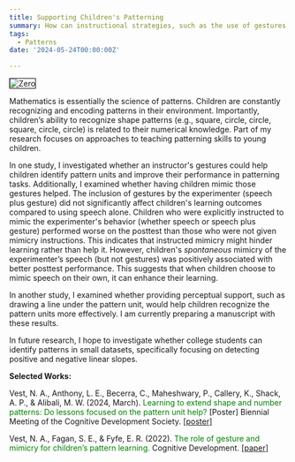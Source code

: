 ```yaml
---
title: Supporting Children's Patterning
summary: How can instructional strategies, such as the use of gestures and perceptual support, enhance young children's ability to recognize and understand shape patterns, and how does this impact their numerical knowledge?
tags:
  - Patterns
date: '2024-05-24T00:00:00Z'

---
```

<img src="https://n-vest.github.io/project/shapepatterns/patterns.png" alt="Zero" style='border:1px solid #000000'><p>Mathematics is essentially the science of patterns. Children are constantly recognizing and encoding patterns in their environment. Importantly, children’s ability to recognize shape patterns (e.g., square, circle, circle, square, circle, circle) is related to their numerical knowledge. Part of my research focuses on approaches to teaching patterning skills to young children.</p>
<p>In one study, I investigated whether an instructor's gestures could help children identify pattern units and improve their performance in patterning tasks. Additionally, I examined whether having children mimic those gestures helped. The inclusion of gestures by the experimenter (speech plus gesture) did not significantly affect children's learning outcomes compared to using speech alone. Children who were explicitly instructed to mimic the experimenter's behavior (whether speech or speech plus gesture) performed worse on the posttest than those who were not given mimicry instructions. This indicates that instructed mimicry might hinder learning rather than help it. However, children's <i>spontaneous</i> mimicry of the experimenter’s speech (but not gestures) was positively associated with better posttest performance. This suggests that when children choose to mimic speech on their own, it can enhance their learning.</p>
<p>In another study, I examined whether providing perceptual support, such as drawing a line under the pattern unit, would help children recognize the pattern units more effectively. I am currently preparing a manuscript with these results.</p>
<p>In future research, I hope to investigate whether college students can identify patterns in small datasets, specifically focusing on detecting positive and negative linear slopes.</p>

<strong>Selected Works:</strong>

Vest, N. A., Anthony, L. E., Becerra, C., Maheshwary, P., Callery, K., Shack, A. P., & Alibali, M. W. (2024, March). <span style="color:green">Learning to extend shape and number patterns: Do lessons focused on the pattern unit help?</span> [Poster] Biennial Meeting of the Cognitive Development Society. [[poster]](http://dx.doi.org/10.13140/RG.2.2.20787.64804)

Vest, N. A., Fagan, S. E., & Fyfe, E. R. (2022). <span style="color:green">The role of gesture and mimicry for children’s pattern learning.</span> Cognitive Development. [[paper]](https://www.researchgate.net/publication/361265082_The_role_of_gesture_and_mimicry_for_children's_pattern_learning)



